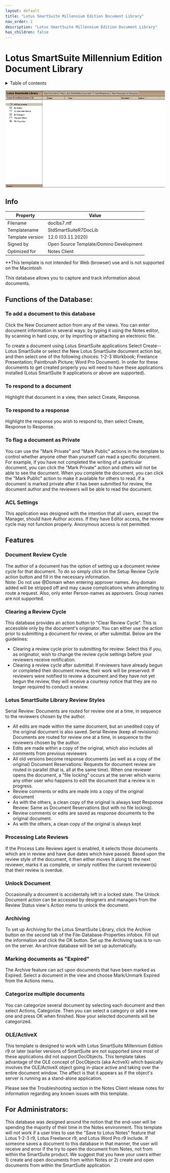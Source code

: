 ```yaml
---
layout: default
title: "Lotus SmartSuite Millennium Edition Document Library"
nav_order: 1
description: "Lotus SmartSuite Millennium Edition Document Library"
has_children: false
---
```

<h1>Lotus SmartSuite Millennium Edition Document Library</h1>


<details close markdown="block">
  <summary>
    Table of contents
  </summary>
  {: .text-delta }
1. TOC
{:toc}
</details>


![Screenshot Lotus SmartSuite Millennium Edition Document Library](assets/images/png/screenshot.png)

## Info

Property | Value   
---|---
Filename | doclbs7.ntf
Templatename | StdSmartSuiteR7DocLib
Template version | 12.0 (03.11.2020)
Signed by | Open Source Template/Domino Development
Optimized for | Notes Client

**This template is not intended for Web (browser) use and is not supported on the Macintosh

This database allows you to capture and track information about documents.

## Functions of the Database:

### To add a document to this database
Click the New Document action from any of the views.  You can enter document information in several ways: by typing it using the Notes editor, by scanning in hard copy, or by importing or attaching an electronic file. 

To create a document using Lotus SmartSuite applications
Select Create--Lotus SmartSuite or select the New Lotus SmartSuite document action bar, and then select one of the following choices: 1-2-3 Workbook; Freelance Presentation; Paintbrush Picture; Word Pro Document).  In order for these documents to get created properly you will need to have these applications installed (Lotus SmartSuite 9 applications or above are supported).

### To respond to a document
Highlight that document in a view, then select Create, Response.

### To respond to a response
Highlight the response you wish to respond to, then select Create, Response to Response.

### To flag a document as Private
You can use the "Mark Private" and "Mark Public" actions in the template to control whether anyone other than yourself can read a specific document.  For example, if you have not completed the writing of a particular document, you can click the "Mark Private" action and others will not be able to see the document.  When you complete the document, you can click the "Mark Public" action to make it available for others to read.  If a document is marked private after it has been submitted for review, the document author and the reviewers will be able to read the document.

### ACL Settings
This application was designed with the intention that all users, except the Manager, should have Author access.  If they have Editor access, the review cycle may not function properly.  Anonymous access is not permitted.


## Features

### Document Review Cycle
The author of a document has the option of setting up a document review cycle for that document. To do so simply click on the Setup Review Cycle action button and fill in the necessary information.  
Note:  Do not use @Domain when entering approver names.  Any domain added will be stripped off and may cause complications when attempting to route a request.  Also, only enter Person-names as approvers.  Group names are not supported.

### Clearing a Review Cycle
This database provides an action button to "Clear Review Cycle".  This is accessible only by the document's originator.  You can either use the action prior to submitting a document for review, or after submittal.  Below are the guidelines:
- Clearing a review cycle prior to submitting for review:  Select this if you, as originator, wish to change the review cycle settings before your reviewers receive notification.
- Clearing a review cycle after submittal:  If reviewers have already begun or completed their document review, their work will be preserved.  If reviewers were notified to review a document and they have not yet begun the review, they will receive a courtesy notice that they are no longer required to conduct a review.

### Lotus SmartSuite Library Review Styles
Serial Review:  Documents are routed for review one at a time, in sequence to the reviewers chosen by the author.
- All edits are made within the same document, but an unedited copy of the original document is also saved.
Serial Review (keep all revisions):  Documents are routed for review one at a time, in sequence to the reviewers chosen by the author.
- Edits are made within a copy of the original, which also includes all comments from previous reviewers
- All old versions become response documents (as well as a copy of the original)
Document Reservations:  Requests for document review are routed in parallel (that is, all at the same time).  When one reviewer opens the document, a "file locking" occurs at the server which warns any other user who happens to edit the document that a review is in progress.  
- Review comments or edits are made into a copy of the original document
- As with the others, a clean copy of the original is always kept
Response Review:  Same as Document Reservations (but with no file locking).
- Review comments or edits are saved as response documents to the original document.  
- As with the others, a clean copy of the original is always kept

### Processing Late Reviews
If the Process Late Reviews agent is enabled, it selects those documents which are in review and have due dates which have passed.  Based upon the review style of the document, it then either moves it along to the next reviewer, marks it as complete, or simply notifies the current reviewer(s) that their review is overdue.

### Unlock Document
Occasionally a document is accidentally left in a locked state.  The Unlock Document action can be accessed by designers and managers from the Review Status view's Action menu to unlock the document.

### Archiving
To set up Archiving for the Lotus SmartSuite Library, click the Archive button on the second tab of the File-Database-Properties infobox.  Fill out the information and click the OK button.  Set up the Archiving task is to run on the server.  An archive database will be set up automatically.

### Marking documents as "Expired"  
The Archive feature can act upon documents that have been marked as Expired.  Select a document in the view and choose Mark/Unmark Expired from the Actions menu.

### Categorize multiple documents  
You can categorize several document by selecting each document and then select Actions, Categorize.  Then you can select a category or add a new one and press OK when finished.  Now your selected documents will be categorized.

### OLE/ActiveX
This template is designed to work with Lotus SmartSuite Millennium Edition r9 or later (earlier versions of SmartSuite are not supported since most of these applications did not support DocObjects.  This template takes advantage of the OLE concept of DocObjects (aka ActiveX) which basically involves the OLE/ActiveX object going in-place active and taking over the entire document window.  The affect is that it appears as if the object's server is running as a stand-alone application.

Please see the Troubleshooting section in the Notes Client release notes for information regarding any known issues with this template.

## For Administrators:

This database was designed around the notion that the end-user will be spending the majority of their time in the Notes environment. This template will not work if a user tries to use the "Save to Lotus Notes" feature that Lotus 1-2-3 r9, Lotus Freelance r9, and Lotus Word Pro r9 include. If someone saves a document to this database in that manner, the user will receive and error if the try to open the document from Notes, not from within the SmartSuite product. We suggest that you have your users either 1) create and open documents from within Notes or 2) create and open documents from within the SmartSuite application.